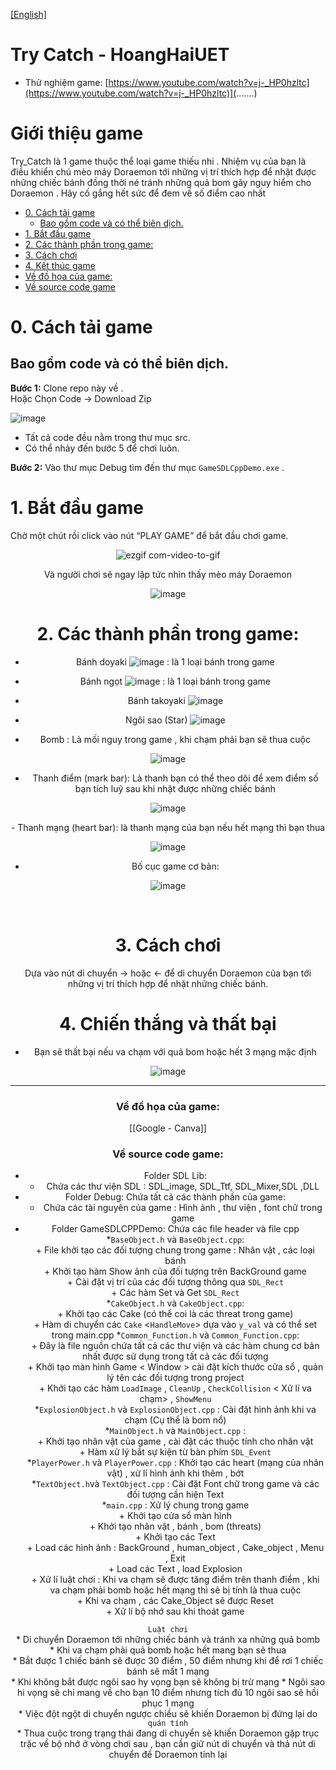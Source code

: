 [[English]](README_en.md)

# Try Catch - HoangHaiUET

- Thử nghiệm game: [https://www.youtube.com/watch?v=j-_HP0hzltc](https://www.youtube.com/watch?v=j-_HP0hzltc)](.......)

# Giới thiệu game

Try_Catch là 1 game thuộc thể loại game thiếu nhi . Nhiệm vụ của bạn là điều khiển chú mèo máy Doraemon tới những vị trí thích hợp để nhặt được những chiếc bánh đồng thời né tránh những quả bom gây nguy hiểm cho Doraemon . Hãy cố gắng hết sức để đem về số điểm cao nhất  

- [0. Cách tải game](#0-cách-tải-game)
    * [ Bao gồm code và có thể biên dịch.](#bao-gồm-code-và-có-thể-biên-dịch)
- [1. Bắt đầu game](#1bắt-đầu-game)
- [2. Các thành phần trong game:](#2-các-thành-phần-trong-game)
- [3. Cách chơi](#3-cách-chơi)
- [4. Kết thúc game](#4-kết-thúc-game)
- [Về đồ họa của game:](#về-đồ-họa-của-game)
- [Về source code game](#về-source-code-game)

# 0. Cách tải game

## Bao gồm code và có thể biên dịch.

**Bước 1:** Clone repo này về . <br/>
Hoặc Chọn Code -> Download Zip 

![image](resources/preview/123.jpg)

- Tất cả code đều nằm trong thư mục src.<br/>
- Có thể nhảy đến bước 5 để chơi luôn.

**Bước 2:** Vào thư mục Debug tìm đến thư mục `GameSDLCppDemo.exe` .<br/>


# 1. Bắt đầu game

Chờ một chút rồi click vào nút “PLAY GAME” để bắt đầu chơi game.
<div style="text-align: center;">

![ezgif com-video-to-gif](resources/preview/menu.png)




Và người chơi sẽ ngay lập tức nhìn thấy mèo máy Doraemon 
<div style="text-align: center;">

![image](resources/preview/object.png)

</div>

# 2. Các thành phần trong game:

-    Bánh doyaki ![image](resources/preview/doyaki.png)
     : là 1 loại bánh trong game

-    Bánh ngọt ![image](resources/preview/cake.png)
     : là 1 loại bánh trong game

-   Bánh takoyaki ![image](resources/preview/takoyaki.png)

-  Ngôi sao (Star) ![image](resources/preview/star.png)
<div style="text-align: center;">


- Bomb : Là mối nguy trong game , khi chạm phải bạn sẽ thua cuộc

<div style="text-align: center;">

![image](resources/preview/bom.png)
</div>

- Thanh điểm (mark bar): Là thanh bạn có thể theo dõi để xem điểm số bạn tích luỹ sau khi nhặt được những chiếc bánh

<div style="text-align: center;">

![image](resources/preview/mark_bar.jpg)
</div>
- Thanh mạng (heart bar): là thanh mạng của bạn nếu hết mạng thì bạn thua
<div style="text-align: center;">

![image](resources/preview/heart_bar.jpg)
</div>

- Bố cục game cơ bản:

<div style="text-align: center;">

![image](resources/preview/first_game.jpg)
</div>

 

# 3. Cách chơi

Dựa vào nút di chuyển -> hoặc <- để di chuyển Doraemon của bạn tới những vị trí thích hợp để nhặt những chiếc bánh.<br/>

# 4. Chiến thắng và thất bại

- Bạn sẽ thất bại nếu va chạm với quả bom hoặc hết 3 mạng mặc định

<div style="text-align: center;">

![image](resources/preview/bkexit.png)
</div>

---

### Về đồ họa của game:

[[Google - Canva]]

### Về source code game:

- Folder SDL Lib:<br/>
    * Chứa các thư viện SDL : SDL_image, SDL_Ttf, SDL_Mixer,SDL ,DLL<br/>
- Folder Debug: Chứa tất cả các thành phần của game:<br/>
    * Chứa các tài nguyên của game : Hình ảnh , thư viện , font chữ trong game <br/>
- Folder GameSDLCPPDemo: Chứa các file header và file cpp <br/>
    *`BaseObject.h` và `BaseObject.cpp`:<br/>
        + File khởi tạo các đối tượng chung trong game : Nhân vật , các loại bánh <br/>
        + Khởi tạo hàm Show ảnh của đối tượng trên BackGround game <br/>
        + Cài đặt vị trí của các đối tượng thông qua `SDL_Rect` <br/>
        + Các hàm Set và Get `SDL_Rect` <br/>
    *`CakeObject.h` và `CakeObject.cpp`: <br/>
        + Khởi tạo các Cake (có thể coi là các threat trong game)<br/>
        + Hàm di chuyển các `Cake` <`HandleMove`> dựa vào `y_val` và có thể set trong main.cpp 
    *`Common_Function.h` và `Common_Function.cpp`:<br/>
        + Đây là file nguồn chứa tất cả các thư viện và các hàm chung cơ bản nhất được sử dụng trong tất cả các đối tượng <br/>
        + Khởi tạo màn hình Game < Window > cài đặt kích thước cửa sổ , quản lý tên các đối tượng trong project<br/>
        + Khởi tạo các hàm `LoadImage` , `CleanUp` , `CheckCollision` < Xử lí va chạm> , `ShowMenu`<br/>
    *`ExplosionObject.h` và  `ExplosionObject.cpp` : Cài đặt hình ảnh khi va chạm (Cụ thể là bom nổ) <br/>
    *`MainObject.h` và `MainObject.cpp` : <br/>
        + Khởi tạo nhân vật của game , cài đặt các thuộc tính cho nhân vật <br/>
        + Hàm xử lý bắt sự kiện từ bàn phím `SDL_Event`<br/>
    *`PlayerPower.h` và `PlayerPower.cpp` : Khởi tạo các heart (mạng của nhân vật) , xử lí hình ảnh khi thêm , bớt<br/>
    *`TextObject.h`và `TextObject.cpp` : Cài đặt Font chữ trong game và các đối tượng cần hiện Text<br/>
    *`main.cpp` : Xử lý chung trong game<br/>
        + Khởi tạo cửa sổ màn hình <br/>
        + Khởi tạo nhân vật , bánh , bom (threats) <br/>
        + Khởi tạo các Text<br/>
        + Load các hình ảnh : BackGround , human_object , Cake_object , Menu , Exit<br/> 
        + Load các Text , load Explosion <br/>
        + Xử lí luật chơi : Khi va chạm sẽ được tăng điểm trên thanh điểm , khi va chạm phải bomb hoặc hết mạng thì sẽ bị tính là thua cuộc <br/>
        + Khi va chạm , các Cake_Object sẽ được Reset <br/>
        + Xử lí bộ nhớ sau khi thoát game <br/>

`Luật chơi`<br/>
        *   Di chuyển Doraemon tới những chiếc bánh và tránh xa những quả bomb<br/>
        *   Khi va chạm phải quả bomb hoặc hết mang bạn sẽ thua <br/>
        *   Bắt được 1 chiếc bánh sẽ được 30 điểm , 50 điểm nhưng khi để rơi 1 chiếc bánh sẽ mất 1 mạng <br/>
        *   Khi không bắt được ngôi sao hy vọng bạn sẽ không bị trừ mạng
        *   Ngôi sao hi vọng sẽ chỉ mang về cho bạn 10 điểm nhưng tích đủ 10 ngôi sao sẽ hồi phục 1 mạng <br/>
        *   Việc đột ngột di chuyển ngược chiều sẽ khiến Doraemon bị đứng lại do `quán tính` <br/>
        *  Thua cuộc trong trạng thái đang di chuyển sẽ khiến Doraemon gặp trục trặc về bộ nhớ ở vòng chơi sau , bạn cần giữ nút di chuyển và thả nút di chuyển để Doraemon tỉnh lại <br/>
